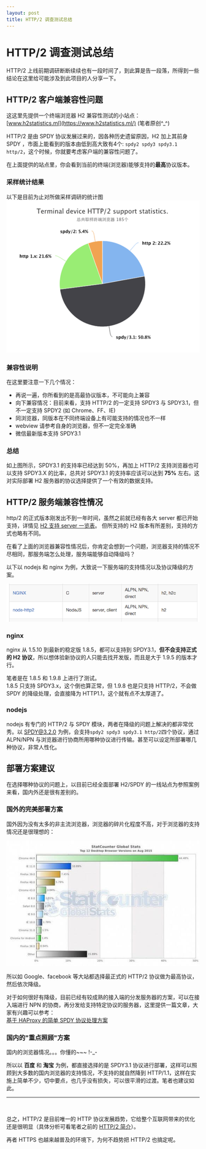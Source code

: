 ```yaml
---
layout: post
title: HTTP/2 调查测试总结
---
```


# HTTP/2 调查测试总结

HTTP/2 上线前期调研断断续续也有一段时间了，到此算是告一段落，所得到一些结论在这里给可能涉及到此项目的人分享一下。  

## HTTP/2 客户端兼容性问题

这这里先提供一个终端浏览器 H2 兼容性测试的小站点：  
[www.h2statistics.ml](https://www.h2statistics.ml/)  (笔者原创^_^)

HTTP/2 是由 SPDY 协议发展过来的，因各种历史遗留原因，H2 加上其前身 SPDY ，市面上能看到的版本由低到高大致有4个:
`spdy2 spdy3 spdy3.1 http/2`，这个时候，你就要考虑客户端的兼容性问题了。

在上面提供的站点里，你会看到当前的终端(浏览器)能够支持的**最高**协议版本。

### 采样统计结果

以下是目前为止对所做采样调研的统计图  
![HTTP/2 终端兼容性统计图](/img/http2/h2-1.png)

### 兼容性说明

在这里要注意一下几个情况：  

 * 再说一遍，你所看到的是高最协议版本，不可能向上兼容
 * 向下兼容情况：目前来看，支持 HTTP/2 的一定支持 SPDY3 与 SPDY3.1，但不一定支持 SPDY2 (如 Chrome、FF、IE)
 * 同浏览器，同版本在不同终端设备上有可能支持的情况也不一样
 * webview 请参考自身的浏览器，但不一定完全准确
 * 微信最新版本支持 SPDY3.1

### 总结

如上图所示，SPDY3.1 的支持率已经达到 50%，再加上 HTTP/2 支持浏览器也可以支持 SPDY3.X 的比率，总共对 SPDY3.1 的支持率应该可以达到 **75%** 左右。这对实际部署 H2 服务器的协议选择提供了一个有效的数据支持。


## HTTP/2 服务端兼容性情况

http/2 的正式版本刚发出不到一年时间，虽然之前就已经有各大 server 都已开始支持，详情见 [H2 支持 server 一览表](https://github.com/http2/http2-spec/wiki/Implementations)。
但所支持的 H2 版本有所差别，支持的方式也略有不同。

在看了上面的浏览器兼容性情况后，你肯定会想到一个问题，浏览器支持的情况不尽相同，那服务端怎么处理，服务端能够自动降级吗？

以下以 nodejs 和 nginx 为例，大致说一下服务端的支持情况以及协议降级的方案。

![测试的服务端](/img/http2/h2-2.png)

### nginx

nginx 从 1.5.10 到最新的稳定版 1.8.5，都可以支持到 SPDY3.1，**但不会支持正式的 H2 协议**，所以想体验新协议的人只能去找开发版，而且是大于 1.9.5 的版本才行。

笔者是在 1.8.5 和 1.9.8 上进行了测试。  
1.8.5 只支持 SPDY3.x，这个倒也算正常，但 1.9.8 也是只支持 HTTP/2，不会做 SPDY 的降级处理，会直接降为 HTTP1.1，这个就有点不太厚道了。

### nodejs

nodejs 有专门的 HTTP/2 与 SPDY 模块，两者在降级的问题上解决的都非常优秀。以 SPDY@3.2.0 为例，会支持`spdy2 spdy3 spdy3.1 http/2`四个协议，通过 ALPN/NPN 与浏览器进行协商所用哪种协议进行传输。甚至可以设定所部署哪几种协议，非常人性化。

## 部署方案建议

在选择哪种协议的问题上，以目前已经全面部署 H2/SPDY 的一线站点为参照案例来看，国内外还是很有差别的。

### 国外的完美部署方案

国外因为没有太多的非主流浏览器，浏览器的碎片化程度不高，对于浏览器的支持情况还是很理想的：

![2015-8 全国浏览器占有率](/img/http2/h2-3.jpg)

所以如 Google、facebook 等大站都选择最正式的 HTTP/2 协议做为最高协议，然后依次降级。

对于如何很好有降级，目前已经有较成熟的接入端的分发服务器的方案，可以在接入端进行 NPN 的协商，再分发给支持特定协议的服务器，这里提供一篇文章，大家有兴趣可以参考：  
[基于 HAProxy 的简单 SPDY 协议处理方案](https://www.igvita.com/2012/10/31/simple-spdy-and-npn-negotiation-with-haproxy/)

### 国内的"重点照顾"方案

国内的浏览器情况。。。你懂的~~~ !-_-

所以以 **百度** 和 **淘宝** 为例，都直接选择的是 SPDY3.1 协议进行部署，这样可以照顾到大多数的国内浏览器的支持情况，不支持的就自然降到 HTTP/1.1，这样在实施上简单不少，切中要点，也几乎没有损失，可以很平滑的过渡。笔者也建议如此。
<br/>

---  
<br/>

总之，HTTP/2 是目前唯一的 HTTP 协议发展趋势，它给整个互联网带来的优化还是很明显（具体分析可看笔者之前的 [HTTP/2 简介](http://yj1438.github.io/2015/11/09/http2.html)）。

再者 HTTPS 也越来越普及的环境下，为何不趋势把 HTTP/2 也搞定呢。

